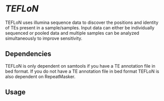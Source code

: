*TEFLoN*
=======

TEFLoN uses illumina sequence data to discover the positions and identity of TEs present in a sample/samples.
Input data can either be individually sequenced or pooled data and multiple samples can be analyzed simultaneously to improve sensitivity.

## Dependencies

TEFLoN is only dependent on samtools if you have a TE annotation file in bed format.
If you do not have a TE annotation file in bed format TEFLoN is also dependent on RepeatMasker.

## Usage


